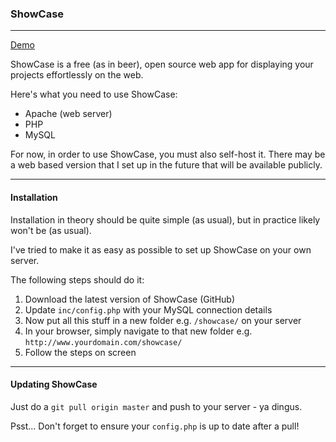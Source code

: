 ### ShowCase
---

[Demo](http://www.shanehoban.com/showcase/)

ShowCase is a free (as in beer), open source web app for displaying your projects effortlessly on the web.

Here's what you need to use ShowCase:

- Apache (web server)
- PHP
- MySQL

For now, in order to use ShowCase, you must also self-host it. There may be a web based version that I set up in the future that will be available publicly.

---

#### Installation

Installation in theory should be quite simple (as usual), but in practice likely won't be (as usual).

I've tried to make it as easy as possible to set up ShowCase on your own server.

The following steps should do it:

1. Download the latest version of ShowCase (GitHub)
2. Update `inc/config.php` with your MySQL connection details
3. Now put all this stuff in a new folder e.g. `/showcase/` on your server
4. In your browser, simply navigate to that new folder
  e.g. `http://www.yourdomain.com/showcase/`
5. Follow the steps on screen

---

#### Updating ShowCase

Just do a `git pull origin master` and push to your server - ya dingus.

Psst... Don't forget to ensure your `config.php` is up to date after a pull!
